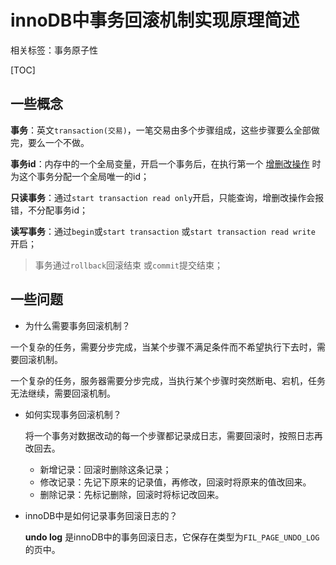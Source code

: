 # innoDB中事务回滚机制实现原理简述

相关标签：事务原子性

[TOC]

## 一些概念

**事务**：英文`transaction(交易)`，一笔交易由多个步骤组成，这些步骤要么全部做完，要么一个不做。

**事务id**：内存中的一个全局变量，开启一个事务后，在执行第一个 <u>增删改操作</u> 时为这个事务分配一个全局唯一的id；

**只读事务**：通过`start transaction read only`开启，只能查询，增删改操作会报错，不分配事务id；

**读写事务**：通过`begin`或`start transaction` 或`start transaction read write` 开启；

> 事务通过`rollback`回滚结束 或`commit`提交结束； 

## 一些问题

- 为什么需要事务回滚机制？

一个复杂的任务，需要分步完成，当某个步骤不满足条件而不希望执行下去时，需要回滚机制。

一个复杂的任务，服务器需要分步完成，当执行某个步骤时突然断电、宕机，任务无法继续，需要回滚机制。

- 如何实现事务回滚机制？

  将一个事务对数据改动的每一个步骤都记录成日志，需要回滚时，按照日志再改回去。

  - 新增记录：回滚时删除这条记录；
  - 修改记录：先记下原来的记录值，再修改，回滚时将原来的值改回来。
  - 删除记录：先标记删除，回滚时将标记改回来。

- innoDB中是如何记录事务回滚日志的？

  **undo log** 是innoDB中的事务回滚日志，它保存在类型为`FIL_PAGE_UNDO_LOG`的页中。